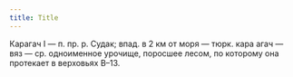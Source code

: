 ```yaml
---
title: Title
---
```


Карагач I — п. пр. р. Судак; впад. в 2 км от моря — тюрк. кара агач — вяз — ср.
одноименное урочище, поросшее лесом, по которому она протекает в верховьях В–13.
